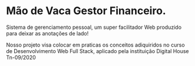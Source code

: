 # Mão de Vaca Gestor Financeiro.

Sistema de gerenciamento pessoal, um super facilitador Web produzido para deixar as anotações de lado!




Nosso projeto visa colocar em praticas os conceitos adiquiridos no curso de Desenvolvimento Web Full Stack, aplicado pela instituição Digital House Tn-09/2020
